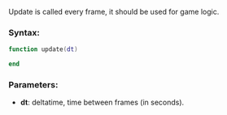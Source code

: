Update is called every frame, it should be used for game logic.

### Syntax:
```lua
function update(dt)

end
```
### Parameters:

* **dt**: deltatime, time between frames (in seconds).

